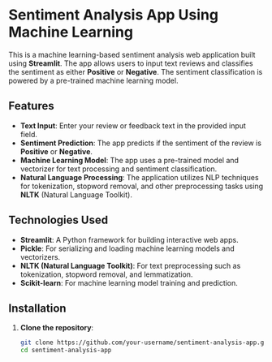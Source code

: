 # Sentiment Analysis App Using Machine Learning

This is a machine learning-based sentiment analysis web application built using **Streamlit**. The app allows users to input text reviews and classifies the sentiment as either **Positive** or **Negative**. The sentiment classification is powered by a pre-trained machine learning model.

## Features

- **Text Input**: Enter your review or feedback text in the provided input field.
- **Sentiment Prediction**: The app predicts if the sentiment of the review is **Positive** or **Negative**.
- **Machine Learning Model**: The app uses a pre-trained model and vectorizer for text processing and sentiment classification.
- **Natural Language Processing**: The application utilizes NLP techniques for tokenization, stopword removal, and other preprocessing tasks using **NLTK** (Natural Language Toolkit).

## Technologies Used

- **Streamlit**: A Python framework for building interactive web apps.
- **Pickle**: For serializing and loading machine learning models and vectorizers.
- **NLTK (Natural Language Toolkit)**: For text preprocessing such as tokenization, stopword removal, and lemmatization.
- **Scikit-learn**: For machine learning model training and prediction.

## Installation

1. **Clone the repository**:

   ```bash
   git clone https://github.com/your-username/sentiment-analysis-app.git
   cd sentiment-analysis-app
